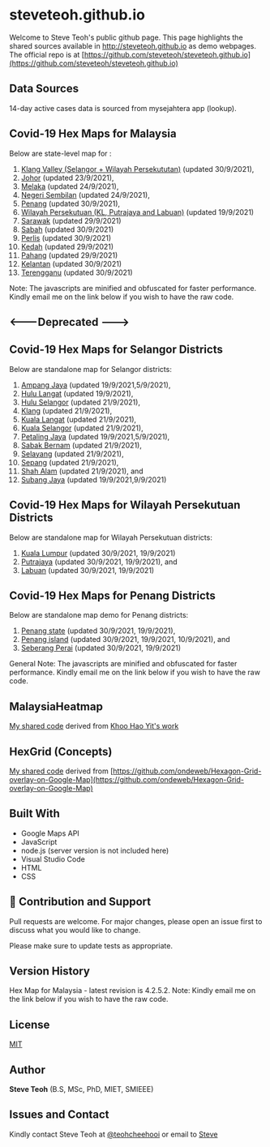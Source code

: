 ﻿# steveteoh.github.io

Welcome to Steve Teoh's public github page. This page highlights the shared sources available in http://steveteoh.github.io as demo webpages.
The official repo is at [https://github.com/steveteoh/steveteoh.github.io](https://github.com/steveteoh/steveteoh.github.io)

## Data Sources
14-day active cases data is sourced from mysejahtera app (lookup).

## Covid-19 Hex Maps for Malaysia
Below are state-level map for : <br>
1. [Klang Valley (Selangor + Wilayah Persekututan)](http://steveteoh.github.io/KlangValley/) (updated 30/9/2021), <br>
2. [Johor](http://steveteoh.github.io/Johor/) (updated 23/9/2021), <br>
3. [Melaka](http://steveteoh.github.io/Melaka/) (updated 24/9/2021), <br>
4. [Negeri Sembilan](http://steveteoh.github.io/NegeriSembilan/) (updated 24/9/2021), <br>
5. [Penang](http://steveteoh.github.io/Penang/) (updated 30/9/2021), <br>
6. [Wilayah Persekutuan (KL, Putrajaya and Labuan)](http://steveteoh.github.io/Wilayah/) (updated 19/9/2021) <br>
7. [Sarawak](http://steveteoh.github.io/Sarawak/) (updated 29/9/2021) <br>
8. [Sabah](http://steveteoh.github.io/Sabah/) (updated 30/9/2021) <br>
9. [Perlis](https://steveteoh.github.io/Perlis/) (updated 30/9/2021) <br>
10. [Kedah](https://steveteoh.github.io/Kedah/) (updated 29/9/2021) <br>
11. [Pahang](https://steveteoh.github.io/Pahang/) (updated 29/9/2021) <br>
12. [Kelantan](https://steveteoh.github.io/Kelantan/) (updated 30/9/2021) <br>
13. [Terengganu](https://steveteoh.github.io/Terengganu/) (updated 30/9/2021) <br>

Note: The javascripts are minified and obfuscated for faster performance. Kindly email me on the link below if you wish to have the raw code. 

## <---Deprecated --->
## Covid-19 Hex Maps for Selangor Districts
Below are standalone map for Selangor districts: <br>
1. [Ampang Jaya](http://steveteoh.github.io/AmpangJaya/) (updated 19/9/2021,5/9/2021), <br>
2. [Hulu Langat](http://steveteoh.github.io/HuluLangat/) (updated 19/9/2021), <br>
3. [Hulu Selangor](http://steveteoh.github.io/HuluSelangor/) (updated 21/9/2021), <br>
4. [Klang](http://steveteoh.github.io/Klang/) (updated 21/9/2021), <br>
5. [Kuala Langat](http://steveteoh.github.io/KualaLangat/) (updated 21/9/2021), <br>
6. [Kuala Selangor](http://steveteoh.github.io/KualaSelangor/) (updated 21/9/2021), <br>
7. [Petaling Jaya](http://steveteoh.github.io/PetalingJaya/) (updated 19/9/2021,5/9/2021), <br>
8. [Sabak Bernam](http://steveteoh.github.io/SabakBernam) (updated 21/9/2021), <br>
9. [Selayang](http://steveteoh.github.io/Selayang/) (updated 21/9/2021), <br>
10. [Sepang](http://steveteoh.github.io/Sepang/) (updated 21/9/2021), <br>
11. [Shah Alam](http://steveteoh.github.io/ShahAlam/) (updated 21/9/2021), and  <br>
12. [Subang Jaya](http://steveteoh.github.io/SubangJayaNew/) (updated 19/9/2021,9/9/2021)<br>

## Covid-19 Hex Maps for Wilayah Persekutuan Districts
Below are standalone map for Wilayah Persekutuan districts: <br>
1. [Kuala Lumpur](http://steveteoh.github.io/KualaLumpur) (updated 30/9/2021, 19/9/2021)<br>
2. [Putrajaya](http://steveteoh.github.io/Putrajaya) (updated 30/9/2021, 19/9/2021), and<br>
3. [Labuan](http://steveteoh.github.io/Labuan) (updated 30/9/2021, 19/9/2021)<br>

## Covid-19 Hex Maps for Penang Districts
Below are standalone map demo for Penang districts: <br>
1. [Penang state](http://steveteoh.github.io/Penang/index.html) (updated 30/9/2021, 19/9/2021),  <br>
2. [Penang island](http://steveteoh.github.io/Penang/island.html) (updated 30/9/2021, 19/9/2021, 10/9/2021), and  <br>
3. [Seberang Perai](http://steveteoh.github.io/Penang/perai.html) (updated 30/9/2021, 19/9/2021) <br>

General Note: The javascripts are minified and obfuscated for faster performance. Kindly email me on the link below if you wish to have the raw code. 

## MalaysiaHeatmap
[My shared code](http://steveteoh.github.io/MalaysiaHeatMap) derived from [Khoo Hao Yit's work](https://github.com/KhooHaoYit/KhooHaoYit.github.io/tree/main/Covid19%20Malaysia%20Heatmap)

## HexGrid (Concepts)
[My shared code](http://steveteoh.github.io/HexGrid) derived from [https://github.com/ondeweb/Hexagon-Grid-overlay-on-Google-Map](https://github.com/ondeweb/Hexagon-Grid-overlay-on-Google-Map) 

## Built With

- Google Maps API
- JavaScript
- node.js (server version is not included here)
- Visual Studio Code
- HTML
- CSS

## 🤝 Contribution and Support
Pull requests are welcome. For major changes, please open an issue first to discuss what you would like to change.

Please make sure to update tests as appropriate.

## Version History
Hex Map for Malaysia - latest revision is 4.2.5.2.
Note: Kindly email me on the link below if you wish to have the raw code. 

## License
[MIT](https://steveteoh.github.io/LICENSE)

## Author
**Steve Teoh** (B.S, MSc, PhD, MIET, SMIEEE)

## Issues and Contact
Kindly contact Steve Teoh at [@teohcheehooi](https://twitter.com/teohcheehooi) or email to [Steve](mailto:chteoh@1utar.my?subject=Map "Map")
